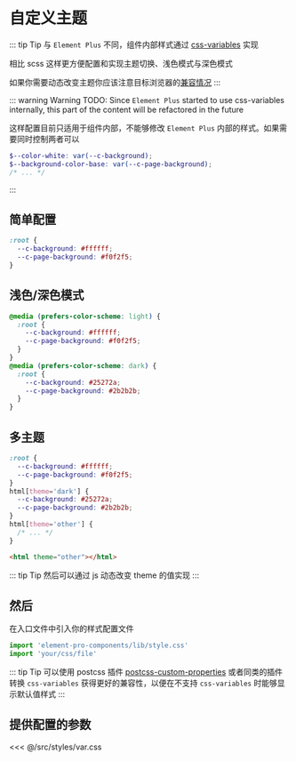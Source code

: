 # 自定义主题

::: tip Tip
与 `Element Plus` 不同，组件内部样式通过 [css-variables](https://developer.mozilla.org/en-US/docs/Web/CSS/--*) 实现

相比 scss 这样更方便配置和实现主题切换、浅色模式与深色模式

如果你需要动态改变主题你应该注意目标浏览器的[兼容情况](https://caniuse.com/css-variables)
:::

::: warning Warning
TODO: Since `Element Plus` started to use css-variables internally, this part of the content will be refactored in the future

这样配置目前只适用于组件内部，不能够修改 `Element Plus` 内部的样式。如果需要同时控制两者可以

```scss
$--color-white: var(--c-background);
$--background-color-base: var(--c-page-background);
/* ... */
```

:::

## 简单配置

```css
:root {
  --c-background: #ffffff;
  --c-page-background: #f0f2f5;
}
```

## 浅色/深色模式

```css
@media (prefers-color-scheme: light) {
  :root {
    --c-background: #ffffff;
    --c-page-background: #f0f2f5;
  }
}
@media (prefers-color-scheme: dark) {
  :root {
    --c-background: #25272a;
    --c-page-background: #2b2b2b;
  }
}
```

## 多主题

```css
:root {
  --c-background: #ffffff;
  --c-page-background: #f0f2f5;
}
html[theme='dark'] {
  --c-background: #25272a;
  --c-page-background: #2b2b2b;
}
html[theme='other'] {
  /* ... */
}
```

```html
<html theme="other"></html>
```

::: tip Tip
然后可以通过 js 动态改变 theme 的值实现
:::

## 然后

在入口文件中引入你的样式配置文件

```js
import 'element-pro-components/lib/style.css'
import 'your/css/file'
```

::: tip Tip
可以使用 postcss 插件 [postcss-custom-properties](https://github.com/postcss/postcss-custom-properties) 或者同类的插件转换 `css-variables` 获得更好的兼容性，以便在不支持 `css-variables` 时能够显示默认值样式
:::

## 提供配置的参数

<<< @/src/styles/var.css
